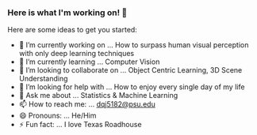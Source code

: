 ### Here is what I'm working on! 👋



Here are some ideas to get you started:

- 🔭 I’m currently working on ... How to surpass human visual perception with only deep learning techniques
- 🌱 I’m currently learning ... Computer Vision
- 👯 I’m looking to collaborate on ... Object Centric Learning, 3D Scene Understanding
- 🤔 I’m looking for help with ... How to enjoy every single day of my life
- 💬 Ask me about ... Statistics & Machine Learning
- 📫 How to reach me: ... dqj5182@psu.edu
- 😄 Pronouns: ... He/Him
- ⚡ Fun fact: ... I love Texas Roadhouse

